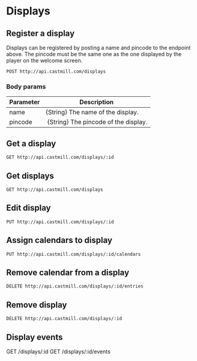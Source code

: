 
# Displays

## Register a display

Displays can be registered by posting a name and pincode to the endpoint above. The pincode must be the
same one as the one displayed by the player on the welcome screen.

`POST http://api.castmill.com/displays`

### Body params
Parameter | Description
--------- | -----------
name | {String} The name of the display.
pincode | {String} The pincode of the display.

## Get a display

`GET http://api.castmill.com/displays/:id`

## Get displays

`GET http://api.castmill.com/displays`

## Edit display

`PUT http://api.castmill.com/displays/:id`

## Assign calendars to display

`PUT http://api.castmill.com/displays/:id/calendars`

## Remove calendar from a display

`DELETE http://api.castmill.com/displays/:id/entries`

## Remove display

`DELETE http://api.castmill.com/displays/:id`

## Display events

GET /displays/:id
GET /displays/:id/events

